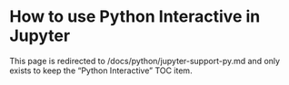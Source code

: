 How to use Python Interactive in Jupyter
========================================

This page is redirected to /docs/python/jupyter-support-py.md and only exists to keep the “Python Interactive” TOC item.
